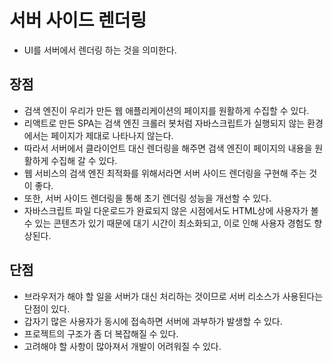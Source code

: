 # 서버 사이드 렌더링
- UI를 서버에서 렌더링 하는 것을 의미한다. 
## 장점
- 검색 엔진이 우리가 만든 웹 애플리케이션의 페이지를 원활하게 수집할 수 있다. 
- 리액트로 만든 SPA는 검색 엔진 크롤러 봇처럼 자바스크립트가 실행되지 않는 환경에서는 페이지가 제대로 나타나지 않는다. 
- 따라서 서버에서 클라이언트 대신 렌더링을 해주면 검색 엔진이 페이지의 내용을 원활하게 수집해 갈 수 있다. 
- 웹 서비스의 검색 엔진 최적화를 위해서라면 서버 사이드 렌더링을 구현해 주는 것이 좋다. 
- 또한, 서버 사이드 렌더링을 통해 초기 렌더링 성능을 개선할 수 있다. 
- 자바스크립트 파일 다운로드가 완료되지 않은 시점에서도 HTML상에 사용자가 볼 수 있는 콘텐츠가 있기 때문에 대기 시간이 최소화되고, 이로 인해 사용자 경험도 향상된다. 

## 단점
- 브라우저가 해야 할 일을 서버가 대신 처리하는 것이므로 서버 리소스가 사용된다는 단점이 있다. 
- 갑자기 많은 사용자가 동시에 접속하면 서버에 과부하가 발생할 수 있다. 
- 프로젝트의 구조가 좀 더 복잡해질 수 있다. 
- 고려해야 할 사항이 많아져서 개발이 어려워질 수 있다. 
